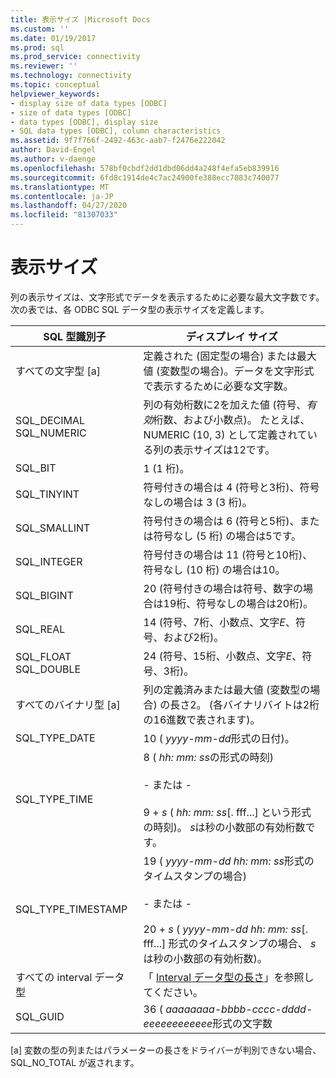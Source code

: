 ```yaml
---
title: 表示サイズ |Microsoft Docs
ms.custom: ''
ms.date: 01/19/2017
ms.prod: sql
ms.prod_service: connectivity
ms.reviewer: ''
ms.technology: connectivity
ms.topic: conceptual
helpviewer_keywords:
- display size of data types [ODBC]
- size of data types [ODBC]
- data types [ODBC], display size
- SQL data types [ODBC], column characteristics
ms.assetid: 9f7f766f-2492-463c-aab7-f2476e222042
author: David-Engel
ms.author: v-daenge
ms.openlocfilehash: 578bf0cbdf2dd1dbd06dd4a248f4efa5eb839916
ms.sourcegitcommit: 6fd8c1914de4c7ac24900fe388ecc7883c740077
ms.translationtype: MT
ms.contentlocale: ja-JP
ms.lasthandoff: 04/27/2020
ms.locfileid: "81307033"
---
```

# <a name="display-size"></a>表示サイズ
列の表示サイズは、文字形式でデータを表示するために必要な最大文字数です。 次の表では、各 ODBC SQL データ型の表示サイズを定義します。  
  
|SQL 型識別子|ディスプレイ サイズ|  
|-------------------------|------------------|  
|すべての文字型 [a]|定義された (固定型の場合) または最大値 (変数型の場合)。データを文字形式で表示するために必要な文字数。|  
|SQL_DECIMAL SQL_NUMERIC|列の有効桁数に2を加えた値 (符号、*有効*桁数、および小数点)。 たとえば、NUMERIC (10, 3) として定義されている列の表示サイズは12です。|  
|SQL_BIT|1 (1 桁)。|  
|SQL_TINYINT|符号付きの場合は 4 (符号と3桁)、符号なしの場合は 3 (3 桁)。|  
|SQL_SMALLINT|符号付きの場合は 6 (符号と5桁)、または符号なし (5 桁) の場合は5です。|  
|SQL_INTEGER|符号付きの場合は 11 (符号と10桁)、符号なし (10 桁) の場合は10。|  
|SQL_BIGINT|20 (符号付きの場合は符号、数字の場合は19桁、符号なしの場合は20桁)。|  
|SQL_REAL|14 (符号、7桁、小数点、文字*E*、符号、および2桁)。|  
|SQL_FLOAT SQL_DOUBLE|24 (符号、15桁、小数点、文字*E*、符号、3桁)。|  
|すべてのバイナリ型 [a]|列の定義済みまたは最大値 (変数型の場合) の長さ2。 (各バイナリバイトは2桁の16進数で表されます)。|  
|SQL_TYPE_DATE|10 ( *yyyy-mm-dd*形式の日付)。|  
|SQL_TYPE_TIME|8 ( *hh: mm: ss*の形式の時刻)<br /><br /> - または -<br /><br /> 9 + *s* ( *hh: mm: ss*[. fff...] という形式の時刻)。 *s*は秒の小数部の有効桁数です。|  
|SQL_TYPE_TIMESTAMP|19 ( *yyyy-mm-dd hh: mm: ss*形式のタイムスタンプの場合)<br /><br /> - または -<br /><br /> 20 + *s* ( *yyyy-mm-dd hh: mm: ss*[. fff...] 形式のタイムスタンプの場合、 *s*は秒の小数部の有効桁数)。|  
|すべての interval データ型|「 [Interval データ型の長さ](../../../odbc/reference/appendixes/interval-data-type-length.md)」を参照してください。|  
|SQL_GUID|36 ( *aaaaaaaa-bbbb-cccc-dddd-eeeeeeeeeeee*形式の文字数|  
  
 [a] 変数の型の列またはパラメーターの長さをドライバーが判別できない場合、SQL_NO_TOTAL が返されます。

